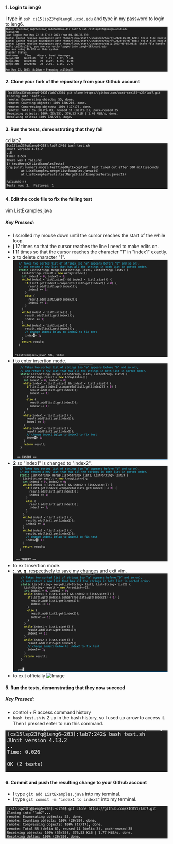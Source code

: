 #### 1. Login to ieng6
I type in `ssh cs15lsp23fq@ieng6.ucsd.edu` and type in my password to login to ieng6. 
![Image](ieng6.png)

#### 2. Clone your fork of the repository from your Github account
![Image](clone.png)

#### 3. Run the tests, demonstrating that they fail
cd lab7
![Image](run_fail.png)

#### 4. Edit the code file to fix the failing test
vim ListExamples.java

##### Key Pressed: 
- I scrolled my mouse down until the cursor reaches the start of the while loop. 
- **j** 17 times so that the cursor reaches the line I need to make edits on. 
- **l** 11 times so that the cursor reaches the character "1" in "index1" exactly. 
- **x** to delete character "1".
![Image](1_vim.png) 
- **i** to enter insertion mode. 
![Image](before_vim.png) 
- **2** so "index1" is changed to "index2".
![Image](after_vim.png) 
- **<esc>** to exit insertion mode. 
- **:**, **w**, **q**, respectively to save my changes and exit vim. 
![Image](exit_vim.png) 
- <enter> to exit officially
![Image](vim.png)

#### 5. Run the tests, demonstrating that they now succeed
  
##### Key Pressed: 
- control + R 
access command history 
- <up> <up> <enter>
`bash test.sh` is 2 up in the bash history, so I used up arrow to access it. Then I pressed enter to run this command. 
  
![Image](run_success.png) 
  
#### 6. Commit and push the resulting change to your Github account 
- I type `git add ListExamples.java` into my terminal.
- I type `git commit -m "index1 to index2"` into my terminal. 
  
![Image](git.png)  
  
  
  
  
  
